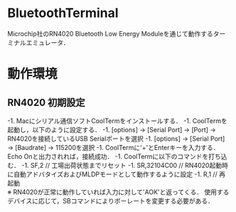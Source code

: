 # BluetoothTerminal
Microchip社のRN4020 Bluetooth Low Energy Moduleを通じて動作するターミナルエミュレータ．

# 動作環境

## RN4020 初期設定
-1. Macにシリアル通信ソフトCoolTermをインストールする．
-1. CoolTermを起動し，以下のように設定する．
  -1. [options] → [Serial Port] → [Port] → RN4020を接続しているUSB Serialポートを選択
  -1. [options] → [Serial Port] → [Baudrate] → 115200を選択
-1. CoolTermに'+'とEnterキーを入力する．Echo Onと出力されれば，接続成功．
-1. CoolTermに以下のコマンドを打ち込む．
  -1. SF,2           // 工場出荷状態までリセット
  -1. SR,32104C00    // RN4020起動時に自動アドバタイズおよびMLDPモードとして動作するように設定
  -1. R,1            // 再起動  
  ※ RN4020が正常に動作していれば入力に対して'AOK'と返ってくる．
    使用するデバイスに応じて，SBコマンドによりボーレートを変更する必要がある．
